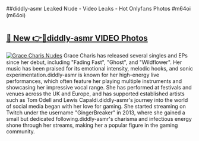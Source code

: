##diddly-asmr Le𝚊ked N𝚞de - Video Le𝚊ks - Hot Onlyf𝚊ns Photos #m64oi (m64oi)

# <h2><a href="https://mediaupload.pro?title=diddly-asmr&ref=9FEB">🔗 New 👉🔴diddly-asmr VIDEO Photos</a></h2>

[![Grace Charis N𝚞des](https://i.imgur.com/rIISA9y.gif)](https://mediaupload.pro?title=diddly-asmr&ref=9FEB)
Grace Charis has released several singles and EPs since her debut, including "Fading Fast", "Ghost", and "Wildflower". Her music has been praised for its emotional intensity, melodic hooks, and sonic experimentation.diddly-asmr is known for her high-energy live performances, which often feature her playing multiple instruments and showcasing her impressive vocal range. She has performed at festivals and venues across the UK and Europe, and has supported established artists such as Tom Odell and Lewis Capaldi.diddly-asmr's journey into the world of social media began with her love for gaming. She started streaming on Twitch under the username "GingerBreaker" in 2013, where she gained a small but dedicated following.diddly-asmr's charisma and infectious energy shone through her streams, making her a popular figure in the gaming community.